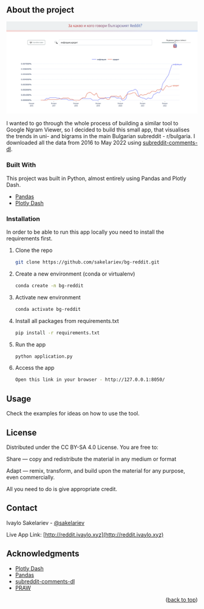 <div id="top"></div>

<!-- ABOUT THE PROJECT -->
## About the project

![Bulgarian Reddit N-gram viewer](assets/screenshot.png?raw=true)

I wanted to go through the whole process of building a similar tool to Google Ngram Viewer, so I decided to build this small app, that visualises the trends in uni- and bigrams in the main Bulgarian subreddit - r/bulgaria. I downloaded all the data from 2016 to May 2022 using [subreddit-comments-dl](https://github.com/pistocop/subreddit-comments-dl).


### Built With

This project was built in Python, almost entirely using Pandas and Plotly Dash.

* [Pandas](https://pandas.pydata.org)
* [Plotly Dash](https://plotly.com/dash/)


<!-- GETTING STARTED -->
### Installation
In order to be able to run this app locally you need to install the requirements first.


1. Clone the repo
   ```sh
   git clone https://github.com/sakelariev/bg-reddit.git
   ```
2. Create a new environment (conda or virtualenv)
    ```sh
    conda create -n bg-reddit
    ```
3. Activate new environment
    ```sh
    conda activate bg-reddit
    ```
3. Install all packages from requirements.txt
   ```sh
   pip install -r requirements.txt
   ```
4. Run the app
   ```sh
   python application.py
   ```
5. Access the app
    ```sh
    Open this link in your browser - http://127.0.0.1:8050/
    ```

<!-- USAGE EXAMPLES -->
## Usage
Check the examples for ideas on how to use the tool.


<!-- LICENSE -->
## License
Distributed under the CC BY-SA 4.0 License. You are free to:

Share — copy and redistribute the material in any medium or format

Adapt — remix, transform, and build upon the material
for any purpose, even commercially.

All you need to do is give appropriate credit.

<!-- CONTACT -->
## Contact

Ivaylo Sakelariev - [@sakelariev](https://twitter.com/sakelariev)

Live App Link: [http://reddit.ivaylo.xyz](http://reddit.ivaylo.xyz)



<!-- ACKNOWLEDGMENTS -->
## Acknowledgments

* [Plotly Dash](https://plotly.com/dash/)
* [Pandas](https://pandas.pydata.org)
* [subreddit-comments-dl](https://github.com/pistocop/subreddit-comments-dl)
* [PRAW](https://praw.readthedocs.io/en/stable/)


<p align="right">(<a href="#top">back to top</a>)</p>
